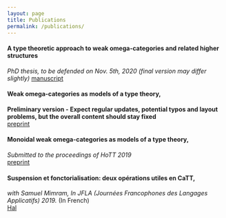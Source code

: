 ```yaml
---
layout: page
title: Publications
permalink: /publications/
--- 
```

#### A type theoretic approach to weak omega-categories and related higher structures
*PhD thesis, to be defended on Nov. 5th, 2020 (final version may differ slightly)*
[manuscript](these.pdf)

#### Weak omega-categories as models of a type theory,
**Preliminary version - Expect regular updates, potential typos and layout problems, but the overall content should stay fixed**  
[preprint](models.pdf)

#### Monoidal weak omega-categories as models of a type theory, 
*Submitted to the proceedings of HoTT 2019*  
[preprint](monoidal.pdf)

#### Suspension et fonctorialisation: deux opérations utiles en CaTT, 
*with Samuel Mimram, In JFLA (Journées Francophones des Langages Applicatifs) 2019.* (In French)  
[Hal](https://hal.inria.fr/hal-01985195/)
